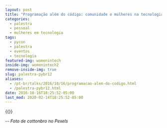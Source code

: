 ```yaml
---
layout: post
title: "Programação além do código: comunidade e mulheres na tecnologia [Python Brasil 12]"
categories:
  - palestra
  - pessoal
  - mulheres em tecnologia
tags:
  - pycon
  - palestra
  - eventos
  - tecnologia
featured-img: womenintech
inside-img: womenintech2
remove-inside-img: true
slug: palestra-pybr12
aliases: 
  - /pt-br/talks/2016/10/16/programacao-alem-do-codigo.html
  - /palestra-pybr12.html
date: 2016-10-16T18:25:52-05:00
last_mod: 2020-02-14T18:25:52-05:00
---
```

<!--more-->

{{<youtube sfbMb1yLRRY>}}


--
*Foto de cottonbro no Pexels*